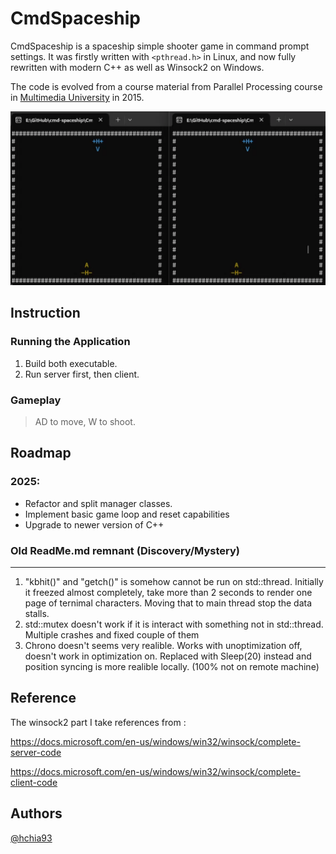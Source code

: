 # CmdSpaceship
CmdSpaceship is a spaceship simple shooter game in command prompt settings. 
It was firstly written with `<pthread.h>` in Linux, and now fully rewritten with modern C++ as well as Winsock2 on Windows.

The code is evolved from a course material from Parallel Processing course in [Multimedia University](https://www.mmu.edu.my/) in 2015.

[![Watch the preview](thumbnails.png)](preview.mp4)

## Instruction
### Running the Application
1. Build both executable.
2. Run server first, then client.

### Gameplay
> AD to move, W to shoot.

## Roadmap
### 2025:
- Refactor and split manager classes. 
- Implement basic game loop and reset capabilities
- Upgrade to newer version of C++

### Old ReadMe.md remnant (Discovery/Mystery)
---
1. "kbhit()" and "getch()" is somehow cannot be run on std::thread. Initially it freezed almost completely, take more than 2 seconds to render one page of ternimal characters. Moving that to main thread stop the data stalls. 
2. std::mutex doesn't work if it is interact with something not in std::thread. Multiple crashes and fixed couple of them
3. Chrono doesn't seems very realible. Works with unoptimization off, doesn't work in optimization on. Replaced with Sleep(20) instead and position syncing is more realible locally. (100% not on remote machine)

## Reference
The winsock2 part I take references from :	

https://docs.microsoft.com/en-us/windows/win32/winsock/complete-server-code

https://docs.microsoft.com/en-us/windows/win32/winsock/complete-client-code

## Authors
[@hchia93](https://www.github.com/hchia93)
